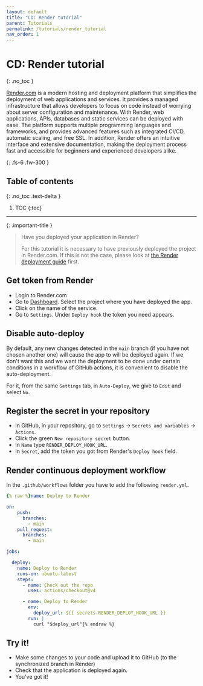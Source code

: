 ```yaml
---
layout: default
title: "CD: Render tutorial"
parent: Tutorials
permalink: /tutorials/render_tutorial
nav_order: 1
---
```


# CD: Render tutorial
{: .no_toc }

[Render.com](https://render.com) is a modern hosting and deployment platform that simplifies the deployment of web applications and services. It provides a managed infrastructure that allows developers to focus on code instead of worrying about server configuration and maintenance. With Render, web applications, APIs, databases and static services can be deployed with ease. The platform supports multiple programming languages and frameworks, and provides advanced features such as integrated CI/CD, automatic scaling, and free SSL. In addition, Render offers an intuitive interface and extensive documentation, making the deployment process fast and accessible for beginners and experienced developers alike.

{: .fs-6 .fw-300 }

## Table of contents
{: .no_toc .text-delta }

1. TOC
{:toc}

---

{: .important-title }
> <i class="fa-solid fa-boxes-packing"></i> Have you deployed your application in Render?
>
> For this tutorial it is necessary to have previously deployed the project in Render.com.
> If this is not the case, please look at [the Render deployment guide](/deployment/render) first.

## Get token from Render

- Login to Render.com
- Go to [Dashboard](https://dashboard.render.com/). Select the project where you have deployed the app.
- Click on the name of the service. 
- Go to `Settings`. Under `Deploy hook` the token you need appears.

## Disable auto-deploy

By default, any new changes detected in the `main` branch (if you have not chosen another one) will cause the app to
will be deployed again. If we don't want this and we want the deployment to be done under certain conditions in a workflow
of GitHub actions, it is convenient to disable the auto-deployment.

For it, from the same `Settings` tab, in `Auto-Deploy`, we give to `Edit` and select `No`.

## Register the secret in your repository

- In GitHub, in your repository, go to `Settings` -> `Secrets and variables` -> `Actions`.
- Click the green `New repository secret` button.
- In `Name` type `RENDER_DEPLOY_HOOK_URL`.
- In `Secret`, add the token you got from Render's `Deploy hook` field.

## Render continuous deployment workflow

In the `.github/workflows` folder you have to add the following `render.yml`.

```yml
{% raw %}name: Deploy to Render

on:
    push:
      branches:
        - main
    pull_request:
      branches:
        - main

jobs:

  deploy:
    name: Deploy to Render
    runs-on: ubuntu-latest
    steps:
      - name: Check out the repo
        uses: actions/checkout@v4

      - name: Deploy to Render
        env:
          deploy_url: ${{ secrets.RENDER_DEPLOY_HOOK_URL }}
        run: |
          curl "$deploy_url"{% endraw %}
```

## Try it!

- Make some changes to your code and upload it to GitHub (to the synchronized branch in Render)
- Check that the application is deployed again.
- You've got it!